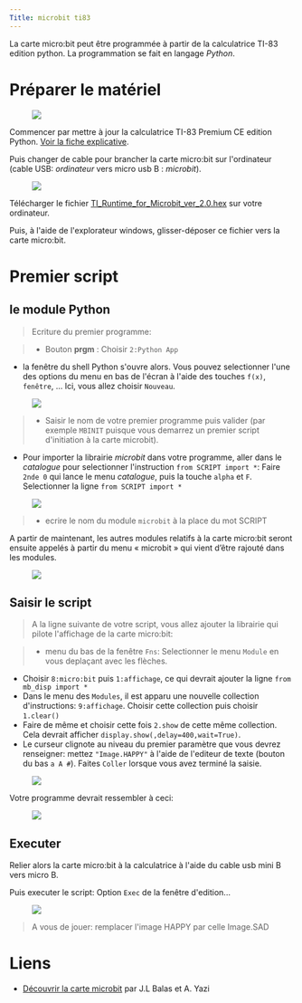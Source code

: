 ```yaml
---
Title: microbit ti83
---
```


La carte micro:bit peut être programmée à partir de la calculatrice TI-83 edition python. La programmation se fait en langage *Python*.

# Préparer le matériel

<figure>
  <div>
  <img src="../images/maj_ti7.png">
</div>
</figure>

Commencer par mettre à jour la calculatrice TI-83 Premium CE edition Python. [Voir la fiche explicative](/docs/SNT_2nde/pages/page12/TI_prisenmain/).

Puis changer de cable pour brancher la carte micro:bit sur l'ordinateur (cable USB: *ordinateur* vers micro usb B : *microbit*).

<figure>
  <div>
  <img src="../images/MB_maj.png">
</div>
</figure>

Télécharger le fichier [TI_Runtime_for_Microbit_ver_2.0.hex](/pdf/SNT_texas/microbit/TI_Runtime_for_Microbit_ver_2.0.hex) sur votre ordinateur.

Puis, à l'aide de l'explorateur windows, glisser-déposer ce fichier vers la carte micro:bit.

# Premier script
## le module Python

> Ecriture du premier programme:

> * Bouton **prgm** : Choisir `2:Python App`
* la fenêtre du shell Python s'ouvre alors. Vous pouvez selectionner l'une des options du menu en bas de l'écran à l'aide des touches `f(x)`, `fenêtre`, ... Ici, vous allez choisir `Nouveau`.

<figure>
  <div>
  <img src="../images/menu_shell.png">
</div>
</figure>

> * Saisir le nom de votre premier programme puis valider (par exemple `MBINIT` puisque vous demarrez un premier script d'initiation à la carte microbit).
* Pour importer la librairie *microbit* dans votre programme, aller dans le *catalogue* pour selectionner l'instruction `from SCRIPT import *`: Faire `2nde 0` qui lance le menu *catalogue*, puis la touche `alpha` et `F`. Selectionner la ligne `from SCRIPT import *`

<figure>
  <div>
  <img src="../images/catalogue.png">
</div>
</figure>

> * ecrire le nom du module `microbit` à la place du mot SCRIPT

A partir de maintenant, les autres modules relatifs à la carte micro:bit seront ensuite appelés à partir du menu « microbit »
qui vient d’être rajouté dans les modules.

<figure>

<img src="../images/fns_microbit.png">

</figure>

## Saisir le script

> A la ligne suivante de votre script, vous allez ajouter la librairie qui pilote l'affichage de la carte micro:bit:

> * menu du bas de la fenêtre `Fns`: Selectionner le menu `Module` en vous deplaçant avec les flèches.
* Choisir `8:micro:bit` puis `1:affichage`, ce qui devrait ajouter la ligne `from mb_disp import *`
* Dans le menu des `Modules`, il est apparu une nouvelle collection d'instructions: `9:affichage`. Choisir cette collection puis choisir `1.clear()`
* Faire de même et choisir cette fois `2.show` de cette même collection. Cela devrait afficher `display.show(,delay=400,wait=True)`. 
* Le curseur clignote au niveau du premier paramètre que vous devrez renseigner: mettez `"Image.HAPPY"` à l'aide de l'editeur de texte (bouton du bas `a A #`). Faites `Coller` lorsque vous avez terminé la saisie.

<figure>

<img src="../images/editeur.png">

</figure>

Votre programme devrait ressembler à ceci:

<figure>

<img src="../images/scriptini.png">

</figure>

## Executer
Relier alors la carte micro:bit à la calculatrice à l'aide du cable usb mini B vers micro B.

Puis executer le script: Option `Exec` de la fenêtre d'edition...

<figure>
<div>
<img src="../images/smiley.png">
</div>
</figure>

> A vous de jouer: remplacer l'image HAPPY par celle Image.SAD

# Liens
* [Découvrir la carte microbit](/pdf/SNT_texas/MBpresentation.pdf) par J.L Balas et A. Yazi

